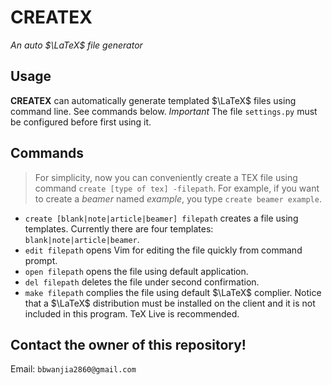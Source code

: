 # CREATEX

*An auto $\LaTeX$ file generator*

## Usage

**CREATEX** can automatically generate templated $\LaTeX$ files using command line. See commands below.
*Important* The file `settings.py` must be configured before first using it.

## Commands

> For simplicity, now you can conveniently create a TEX file using 
> command `create [type of tex] -filepath`. For example, if you want to 
> create a *beamer* named *example*, you type `create beamer example`.

- `create [blank|note|article|beamer] filepath` creates a file using templates. Currently there are  four templates: `blank|note|article|beamer`.
- `edit filepath` opens Vim for editing the file quickly from command prompt.
- `open filepath` opens the file using default application.
- `del filepath` deletes the file under second confirmation.
- `make filepath` complies the file using default $\LaTeX$ complier. Notice that a $\LaTeX$ distribution must be installed on the client and it is not included in this program. TeX Live is recommended.

## Contact the owner of this repository!

Email: `bbwanjia2860@gmail.com`

